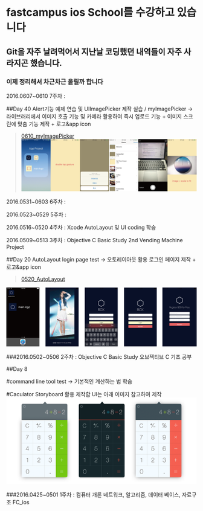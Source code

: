 # fastcampus ios School를 수강하고 있습니다
## Git을 자주 날려먹어서 지난날 코딩했던 내역들이 자주 사라지곤 했습니다.
### 이제 정리해서 차근차근 올릴까 합니다

2016.0607~0610 7주차 : 

##Day 40 
Alert기능 예제 연습 및 UIImagePicker 제작 실습 / myImagePicker -> 라이브러리에서 이미지 호출 기능 및 카메라 활용하여 즉시 업로드 기능 + 이미지 스크린에 맞춤 기능 제작 + 로고&app icon
>[0610_myImagePicker](https://github.com/haloswpark/FC_ios/tree/master/ios_MainStudy/day40_0610/myImagePicker)
![myImagePicker Screenshot](https://github.com/haloswpark/FC_ios/blob/master/ios_MainStudy/day40_0610/ImagepickerSC.png)

2016.0531~0603 6주차 : 

2016.0523~0529 5주차 :

2016.0516~0520 4주차 : Xcode AutoLayout 및 UI coding 학습

2016.0509~0513 3주차 : Objective C Basic Study 2nd Vending Machine Project 

##Day 20 
AutoLayout login page test -> 오토레이아웃 활용 로그인 페이지 제작 + 로고&app icon
>[0520_AutoLayout](https://github.com/haloswpark/FC_ios/tree/master/ios_MainStudy/day20_0520/AutolayoutTest)

![Autolayout Screenshot](https://github.com/haloswpark/FC_ios/blob/master/ios_MainStudy/day20_0520/AutolayoutTest/autolayout_SC.png)

###2016.0502~0506 2주차 : Objective C Basic Study 오브젝티브 C 기초 공부


##Day 8 

#command line tool test -> 기본적인 계산하는 법 학습 

#Caculator Storyboard 활용 제작함 UI는 아래 이미지 참고하여 제작 
![calculator image](https://github.com/haloswpark/FC_ios/blob/master/ios_MainStudy/day8_0504/myCacluator/참고화면.png)

###2016.0425~0501 1주차 : 컴퓨터 개론 네트워크, 알고리즘, 데이터 베이스, 자료구조
FC_ios
